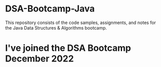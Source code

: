 # DSA-Bootcamp-Java
This repository consists of the code samples, assignments, and notes for the Java Data Structures & Algorithms bootcamp.
# I've joined the DSA Bootcamp December 2022 
